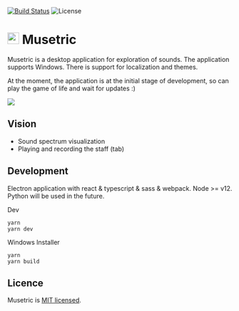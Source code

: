 [![Build Status](https://dev.azure.com/popelenkow/musetric/_apis/build/status/web)](https://dev.azure.com/popelenkow/musetric/_build/latest?definitionId=1)
![License](https://img.shields.io/github/license/popelenkow/musetric)

# <img src="https://user-images.githubusercontent.com/7475599/87945559-1c49ec80-cacb-11ea-8f24-42c0738d1dcd.png" width="26" height="26"> Musetric

Musetric is a desktop application for exploration of sounds. The application supports Windows. There is support for localization and themes. 

At the moment, the application is at the initial stage of development, so can play the game of life and wait for updates :)

<img src="https://user-images.githubusercontent.com/7475599/87945435-ec024e00-caca-11ea-8c82-0bc8920bcb0e.png">

## Vision

- Sound spectrum visualization
- Playing and recording the staff (tab)

## Development

Electron application with react & typescript & sass & webpack. Node >= v12. Python will be used in the future.

Dev
```
yarn
yarn dev
```

Windows Installer
```
yarn
yarn build
```

## Licence

Musetric is [MIT licensed](licence.txt).